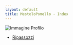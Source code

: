 ```yaml
---
layout: default
title: MestoloPomello - Index
---
```


<link rel="stylesheet" href="{{ './assets/css/default.css' | relative_url }}">
<link rel="stylesheet" href="{{ './assets/css/index.css' | relative_url }}">
<div class="profile-image">
    <img src="{{ './assets/images/MP_white_no_bg.png' | relative_url }}" alt="Immagine Profilo">
</div>
<nav class="menu">
    <ul>
        <li><a href="{{ '/ripassozzi/' | relative_url }}" class="button">Ripassozzi</a></li>
    </ul>
</nav>